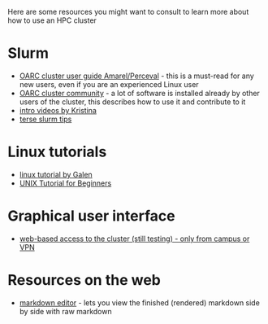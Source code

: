 Here are some resources you might want to consult to learn more about how to use an HPC cluster

# Slurm 

- [OARC cluster user guide Amarel/Perceval](https://rutgers-oarc.github.io/amarel/) - this is a must-read for any new users, even if you are an experienced Linux user 
- [OARC cluster community](https://rutgers-oarc.github.io/community/) - a lot of software is installed already by other users of the cluster, this describes how to use it and contribute to it
- [intro videos by Kristina](https://github.com/KristinaPlazonic/videos)
- [terse slurm tips](http://htmlpreview.github.io/?https://github.com/rutgers-oarc/training/blob/master/cluster_presentation_2018-05-30.html)


# Linux tutorials

- [linux tutorial by Galen](http://www.rci.rutgers.edu/~gc563/linux/index.html)
- [UNIX Tutorial for Beginners](http://www.ee.surrey.ac.uk/Teaching/Unix/)

# Graphical user interface 

- [web-based access to the cluster (still testing) - only from campus or VPN](https://ondemand.hpc.rutgers.edu/)

# Resources on the web
- [markdown editor](https://stackedit.io) - lets you view the finished (rendered) markdown side by side with raw markdown
